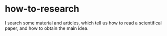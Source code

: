 # how-to-research
I search some material and articles, which tell us how to read a scientifical paper, and how to obtain the main idea.
